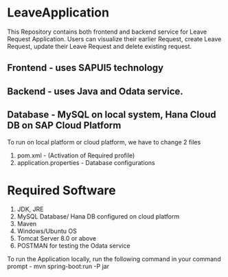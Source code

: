 # LeaveApplication

This Repository contains both frontend and backend service for Leave Request Application.
Users can visualize their earlier Request, create Leave Request, update their Leave Request and delete existing request. 

## Frontend  - uses SAPUI5 technology

## Backend  - uses Java and Odata service.

## Database - MySQL on local system, Hana Cloud DB on SAP Cloud Platform

To run on local platform or cloud platform, we have to change 2 files
1. pom.xml - (Activation of Required profile)
2. application.properties - Database configurations

# Required Software
1. JDK, JRE
2. MySQL Database/ Hana DB configured on cloud platform
3. Maven
4. Windows/Ubuntu OS
5. Tomcat Server 8.0 or above
6. POSTMAN for testing the Odata service

To run the Application locally, run the following command in your command prompt -
mvn spring-boot:run -P jar

